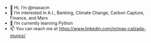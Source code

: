 - 👋 Hi, I’m @maxacm
- 👀 I’m interested in A.I., Banking, Climate Change, Carbon Capture, Finance, and Mars
- 🌱 I’m currently learning Python
- 📫 You can reach me at https://www.linkedin.com/in/max-calzada-munoz/

<!---
maxacm/maxacm is a ✨ special ✨ repository because its `README.md` (this file) appears on your GitHub profile.
You can click the Preview link to take a look at your changes.
--->

